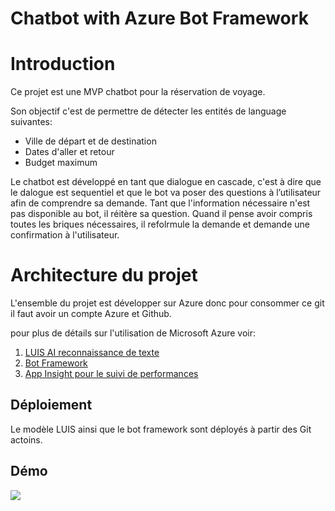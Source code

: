 # Chatbot with Azure Bot Framework

# Introduction

Ce projet est une MVP chatbot pour la réservation de voyage.

Son objectif c'est de permettre de détecter les entités de language suivantes: 
- Ville de départ et de destination
- Dates d'aller et retour
- Budget maximum

Le chatbot est développé en tant que dialogue en cascade,  c'est à dire que le dalogue est sequentiel et que le bot va poser des questions à l’utilisateur afin de comprendre sa demande. Tant que l'information nécessaire n'est pas disponible au bot, il réitère sa question. Quand il pense avoir compris toutes les briques nécessaires, il refolrmule la demande et demande une confirmation à l'utilisateur.


# Architecture du projet

L'ensemble du projet est développer sur Azure donc pour consommer ce git il faut avoir un compte Azure et Github.

pour plus de détails sur l'utilisation de Microsoft Azure voir:
1. [LUIS AI reconnaissance de texte](https://docs.microsoft.com/fr-fr/azure/cognitive-services/luis/)
2. [Bot Framework](https://docs.microsoft.com/fr-fr/azure/bot-service/index-bf-sdk?view=azure-bot-service-4.0)
3. [App Insight pour le suivi de performances](https://docs.microsoft.com/fr-fr/azure/azure-monitor/app/app-insights-overview)

## Déploiement 

Le modèle LUIS ainsi que le bot framework sont déployés à partir des Git actoins.

## Démo
![](image54.gif)
